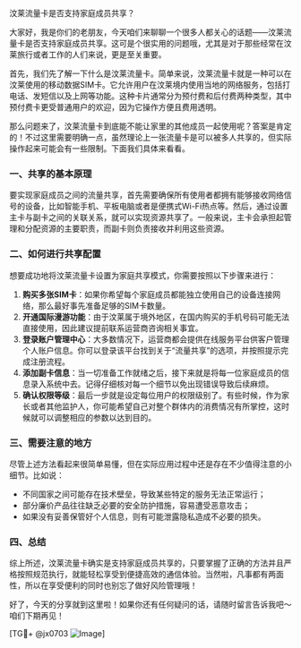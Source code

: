 汶莱流量卡是否支持家庭成员共享？

大家好，我是你们的老朋友，今天咱们来聊聊一个很多人都关心的话题——汶莱流量卡是否支持家庭成员共享。这可是个很实用的问题哦，尤其是对于那些经常在汶莱旅行或者工作的人们来说，更是至关重要。

首先，我们先了解一下什么是汶莱流量卡。简单来说，汶莱流量卡就是一种可以在汶莱使用的移动数据SIM卡。它允许用户在汶莱境内使用当地的网络服务，包括打电话、发短信以及上网等功能。这种卡片通常分为预付费和后付费两种类型，其中预付费卡更受普通用户的欢迎，因为它操作方便且费用透明。

那么问题来了，汶莱流量卡到底能不能让家里的其他成员一起使用呢？答案是肯定的！不过这里需要明确一点，虽然理论上一张流量卡是可以被多人共享的，但实际操作起来可能会有一些限制。下面我们具体来看看。

### 一、共享的基本原理

要实现家庭成员之间的流量共享，首先需要确保所有使用者都拥有能够接收网络信号的设备，比如智能手机、平板电脑或者是便携式Wi-Fi热点等。然后，通过设置主卡与副卡之间的关联关系，就可以实现资源共享了。一般来说，主卡会承担起管理和分配资源的主要职责，而副卡则负责接收并利用这些资源。

### 二、如何进行共享配置

想要成功地将汶莱流量卡设置为家庭共享模式，你需要按照以下步骤来进行：

1. **购买多张SIM卡**：如果你希望每个家庭成员都能独立使用自己的设备连接网络，那么最好事先准备足够的SIM卡数量。
2. **开通国际漫游功能**：由于汶莱属于境外地区，在国内购买的手机号码可能无法直接使用，因此建议提前联系运营商咨询相关事宜。
3. **登录账户管理中心**：大多数情况下，运营商都会提供在线服务平台供客户管理个人账户信息。你可以登录该平台找到关于“流量共享”的选项，并按照提示完成注册流程。
4. **添加副卡信息**：当一切准备工作就绪之后，接下来就是将每一位家庭成员的信息录入系统中去。记得仔细核对每一个细节以免出现错误导致后续麻烦。
5. **确认权限等级**：最后一步就是设定每位用户的权限级别了。有些时候，作为家长或者其他监护人，你可能希望自己对整个群体内的消费情况有所掌控，这时候就可以调整相应的参数以达到目的。

### 三、需要注意的地方

尽管上述方法看起来很简单易懂，但在实际应用过程中还是存在不少值得注意的小细节。比如说：

- 不同国家之间可能存在技术壁垒，导致某些特定的服务无法正常运行；
- 部分廉价产品往往缺乏必要的安全防护措施，容易遭受恶意攻击；
- 如果没有妥善保管好个人信息，则有可能泄露隐私造成不必要的损失。

### 四、总结

综上所述，汶莱流量卡确实是支持家庭成员共享的，只要掌握了正确的方法并且严格按照规范执行，就能轻松享受到便捷高效的通信体验。当然啦，凡事都有两面性，所以在享受便利的同时也别忘了做好风险管理哦！

好了，今天的分享就到这里啦！如果你还有任何疑问的话，请随时留言告诉我吧～咱们下期再见！

[TG💪+ @jx0703 ![Image](https://github.com/user-attachments/assets/dbca1d08-cadb-493c-b0ec-ad6f7a83f270)]
